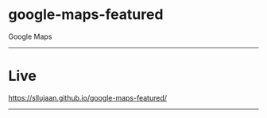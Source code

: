 # google-maps-featured
Google Maps

---
# Live
https://sllujaan.github.io/google-maps-featured/

---
